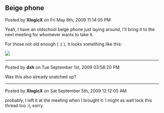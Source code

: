 ## Beige phone
Posted by **XlogicX** on Fri May 8th, 2009 11:14:05 PM

Yeah, I have an oldschool beige phone just laying around, I'll bring it to the
next meeting for whomever wants to take it.

For those not old enough ( :) ), it looks something like this:

![](http://us.st12.yimg.com/us.st.yimg.com/I/phonemerchants_2046_129204516)

--------------------------------------------------------------------------------

Posted by **dxh** on Tue September 1st, 2009 03:58:20 PM

Was this also already snatched up?

--------------------------------------------------------------------------------

Posted by **XlogicX** on Sat September 5th, 2009 12:12:05 AM

probably, I left it at the meeting when I brought it. I might as well lock this
thread too :(, sorry.

